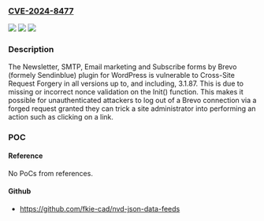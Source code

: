 ### [CVE-2024-8477](https://cve.mitre.org/cgi-bin/cvename.cgi?name=CVE-2024-8477)
![](https://img.shields.io/static/v1?label=Product&message=Newsletter%2C%20SMTP%2C%20Email%20marketing%20and%20Subscribe%20forms%20by%20Brevo%20(formely%20Sendinblue)&color=blue)
![](https://img.shields.io/static/v1?label=Version&message=*%3C%3D%203.1.87%20&color=brighgreen)
![](https://img.shields.io/static/v1?label=Vulnerability&message=CWE-352%20Cross-Site%20Request%20Forgery%20(CSRF)&color=brighgreen)

### Description

The Newsletter, SMTP, Email marketing and Subscribe forms by Brevo (formely Sendinblue) plugin for WordPress is vulnerable to Cross-Site Request Forgery in all versions up to, and including, 3.1.87. This is due to missing or incorrect nonce validation on the Init() function. This makes it possible for unauthenticated attackers to log out of a Brevo connection via a forged request granted they can trick a site administrator into performing an action such as clicking on a link.

### POC

#### Reference
No PoCs from references.

#### Github
- https://github.com/fkie-cad/nvd-json-data-feeds

